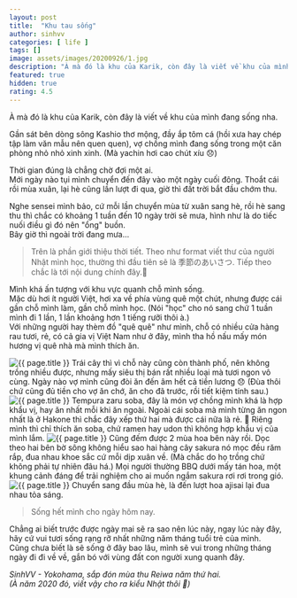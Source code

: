 ```yaml
---
layout: post
title:  "Khu tau sống"
author: sinhvv
categories: [ life ]
tags: []
image: assets/images/20200926/1.jpg
description: "À mà đó là khu của Karik, còn đây là viết về khu của mình đang sống nha."
featured: true
hidden: true
rating: 4.5
---
```

À mà đó là khu của Karik, còn đây là viết về khu của mình đang sống nha.

Gần sát bên dòng sông Kashio thơ mộng, đầy ắp tôm cá (hồi xưa hay chép tập làm văn mẫu nên quen quen), 
vợ chồng mình đang sống trong một căn phòng nhỏ nhỏ xinh xinh. (Mà yachin hơi cao chút xíu 😞) 
 
Thời gian đúng là chẳng chờ đợi một ai.  
Mới ngày nào tụi mình chuyển đến đây vào một ngày cuối đông.
Thoắt cái rồi mùa xuân, lại hè cũng lần lượt đi qua, giờ thì đất trời bắt đầu chớm thu.  

Nghe sensei mình bảo, cứ mỗi lần chuyển mùa từ xuân sang hè, rồi hè sang thu thì chắc có khoảng 1 tuần đến 10 ngày trời sẽ mưa, hình như là do tiếc nuối điều gì đó nên "ổng" buồn.  
Bây giờ thì ngoài trời đang mưa...  

> Trên là phần giới thiệu thời tiết. Theo như format viết thư của người Nhật mình học, thường thì đầu tiên sẽ là 季節のあいさつ. Tiếp theo chắc là tới nội dung chính đây.🙂  

Mình khá ấn tượng với khu vực quanh chỗ mình sống.  
Mặc dù hơi ít người Việt, hơi xa về phía vùng quê một chút, nhưng được cái gần chỗ mình làm, gần chỗ mình học. 
(Nói "học" cho nó sang chứ 1 tuần mình đi 1 lần, 1 lần khoảng hơn 1 tiếng rưỡi thôi à.)  
Với những người hay thèm đồ "quê quê" như mình, chỗ có nhiều cửa hàng rau tươi, rẻ, có cả gia vị Việt Nam như ở đây, mình tha hồ nấu mấy món hương vị quê nhà mà mình thích ăn.

<img class="featured-image img-fluid" src="{{ site.baseurl }}/assets/images/20200926/2.JPG" alt="{{ page.title }}">
Trái cây thì vì chỗ này cũng còn thành phố, nên không trồng nhiều được, nhưng mấy siêu thị bán rất nhiều loại mà tươi ngon vô cùng.  
Ngày nào vợ mình cũng đòi ăn đến âm hết cả tiền lương 😞 (Đùa thôi chứ cũng đủ tiền cho vợ ăn chớ, ăn cho đã trước, rồi tiết kiệm tính sau.)

<img class="featured-image img-fluid" src="{{ site.baseurl }}/assets/images/20200926/3.JPG" alt="{{ page.title }}">
Tempura zaru soba, đây là món vợ chồng mình khá là hợp khẩu vị, hay ăn nhất mỗi khi ăn ngoài.  
Ngoài cái soba mà mình từng ăn ngon nhất là ở Hakone thì chắc đây xếp thứ hai mà được cái nữa là rẻ. 🙂
Riêng mình thì chỉ thích ăn soba, chứ ramen hay udon thì không hợp khẩu vị của mình lắm.

<img class="featured-image img-fluid" src="{{ site.baseurl }}/assets/images/20200926/4.jpg" alt="{{ page.title }}">
Cũng đếm được 2 mùa hoa bên này rồi.  
Dọc theo hai bên bờ sông không hiểu sao hai hàng cây sakura nó mọc đều răm rắp, đua nhau khoe sắc cứ mỗi dịp xuân về. (Mà chắc do họ trồng chứ không phải tự nhiên đâu há.)  
Mọi người thường BBQ dưới mấy tán hoa, một khung cảnh đáng để trải nghiệm cho ai muốn ngắm sakura rơi rơi trong gió.  

<img class="featured-image img-fluid" src="{{ site.baseurl }}/assets/images/20200926/5.JPG" alt="{{ page.title }}">
Chuyển sang đầu mùa hè, là đến lượt hoa ajisai lại đua nhau tỏa sáng.

> Sống hết mình cho ngày hôm nay.

Chẳng ai biết trước được ngày mai sẽ ra sao nên lúc này, ngay lúc này đây, hãy cứ vui tươi sống rạng rỡ nhất những năm tháng tuổi trẻ của mình.  
Cũng chưa biết là sẽ sống ở đây bao lâu, mình sẽ vui trong những tháng ngày đi đi về về, gắn bó với vùng đất con người xung quanh đây.

<i>SinhVV - Yokohama, sắp đón mùa thu Reiwa năm thứ hai.
<br/> 
(À năm 2020 đó, viết vậy cho ra kiểu Nhật thôi 🙂)</i>
